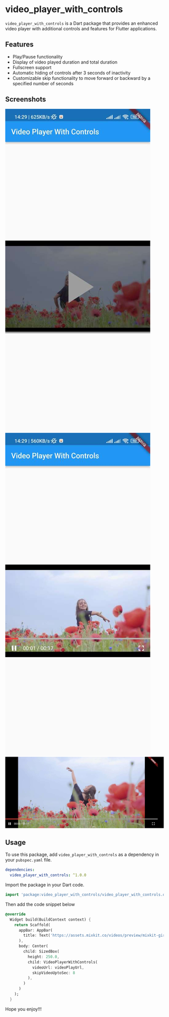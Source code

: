 # video_player_with_controls


`video_player_with_controls` is a Dart package that provides an enhanced video player with additional controls and features for Flutter applications.

## Features

- Play/Pause functionality
- Display of video played duration and total duration
- Fullscreen support
- Automatic hiding of controls after 3 seconds of inactivity
- Customizable skip functionality to move forward or backward by a specified number of seconds

## Screenshots

![](images/initial.JPEG)
![](images/playing.JPEG)
![](images/fullscreen.JPEG)

## Usage

To use this package, add `video_player_with_controls` as a dependency in your `pubspec.yaml` file.

```yaml
dependencies:
  video_player_with_controls: ^1.0.0
```

Import the package in your Dart code.

```dart
import 'package:video_player_with_controls/video_player_with_controls.dart';

```

Then add the code snippet below

```dart
@override
  Widget build(BuildContext context) {
    return Scaffold(
      appBar: AppBar(
        title: Text('https://assets.mixkit.co/videos/preview/mixkit-girl-dancing-happily-in-a-field-of-flowers-4702-large.mp4'),
      ),
      body: Center(
        child: SizedBox(
          height: 250.0,
          child: VideoPlayerWithControls(
            videoUrl: videoPlayUrl,
            skipVideoUptoSec: 8
          ),
        )
      )
    );
  }
  ```

  Hope you enjoy!!!